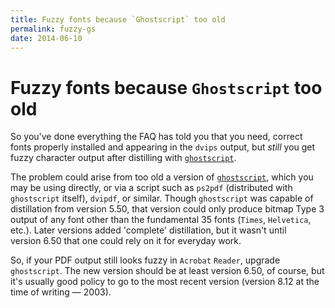 ```yaml
---
title: Fuzzy fonts because `Ghostscript` too old
permalink: fuzzy-gs
date: 2014-06-10
---
```

# Fuzzy fonts because `Ghostscript` too old




So you've done everything the FAQ has told you that you need,
correct fonts properly installed and appearing in the `dvips`
output, but _still_ you get fuzzy character output after
distilling with [`ghostscript`](https://www.ghostscript.com/).


The problem could arise from too old a version of
[`ghostscript`](https://www.ghostscript.com/), which you
may be using directly, or via a
script such as `ps2pdf` (distributed with
`ghostscript` itself), `dvipdf`, or similar.
Though `ghostscript` was capable of distillation from
version&nbsp;5.50, that version could only produce bitmap Type&nbsp;3 output of
any font other than the fundamental 35&nbsp;fonts (`Times`,
`Helvetica`, etc.).  Later versions added 'complete'
distillation, but it wasn't until version&nbsp;6.50 that one could rely on
it for everyday work.


So, if your PDF  output still looks fuzzy in `Acrobat`
`Reader`, upgrade `ghostscript`.  The new version
should be at least version&nbsp;6.50, of course, but it's usually good
policy to go to the most recent version (version&nbsp;8.12 at the time of
writing&nbsp;&mdash; 2003).




